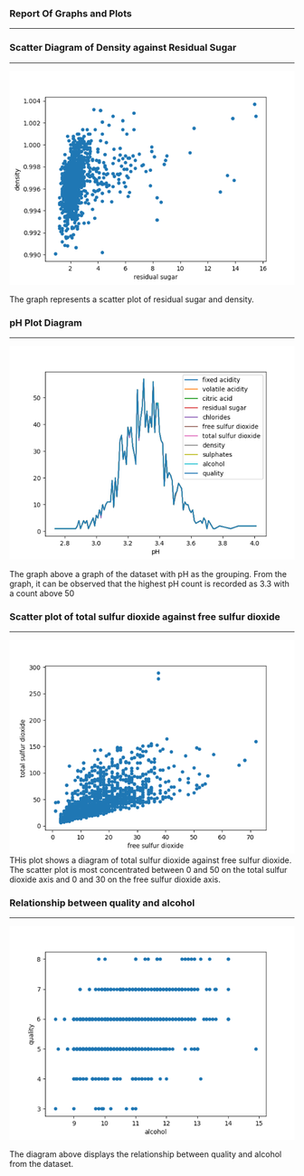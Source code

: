 ### Report Of Graphs and Plots
---
### Scatter Diagram of Density against Residual Sugar
---
![Scatter Diagram of Density against Residual Sugar](./plot2.png)

The graph represents a scatter plot of residual sugar and density.



### pH Plot Diagram
---
![pH Plot Diagram](./plot.png)

The graph above a graph of the dataset with pH as the grouping. From the graph, it can be observed that the highest pH count is recorded as 3.3 with a count above 50

### Scatter plot of total sulfur dioxide against free sulfur dioxide
---
![Scatter diagram of total sulfur dioxide against free sulfur dioxide](./plot3.png)
THis plot shows a diagram of total sulfur dioxide against free sulfur dioxide. The scatter plot is most concentrated between 0 and 50 on the total sulfur dioxide axis and 0 and 30 on the free sulfur dioxide axis.

### Relationship between quality and alcohol
---
![Scatter Diagram of quality and alcohol](./plot4.png)

The diagram above displays the relationship between quality and alcohol from the dataset.
